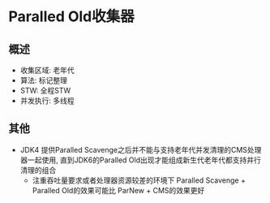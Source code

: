 # Paralled Old收集器

## 概述

* 收集区域: 老年代
* 算法: 标记整理
* STW: 全程STW
* 并发执行: 多线程

## 其他

* JDK4 提供Paralled Scavenge之后并不能与支持老年代并发清理的CMS处理器一起使用, 直到JDK6的Paralled Old出现才能组成新生代老年代都支持并行清理的组合
  * 注重吞吐量要求或者处理器资源较差的环境下 Paralled Scavenge + Paralled Old的效果可能比 ParNew + CMS的效果更好